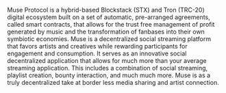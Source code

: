 Muse Protocol is a hybrid-based Blockstack (STX) and Tron (TRC-20) digital ecosystem built on a set of automatic, pre-arranged agreements, called smart contracts, that allows for the trust free management of profit generated by music and the transformation of fanbases into their own symbiotic economies. Muse is a decentralized social streaming platform that favors artists and creatives while rewarding participants for engagement and consumption. It serves as an innovative social decentralized application that allows for much more than your average streaming application. This includes a combination of social streaming, playlist creation, bounty interaction, and much much more. Muse is as a truly decentralized take at border less media sharing and artist connection. 
